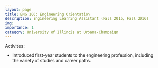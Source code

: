 ```yaml
---
layout: page
title: ENG 100: Engineering Orientation
description: Engineering Learning Assistant (Fall 2015, Fall 2016)
img: 
importance: 1
category: University of Illinois at Urbana-Champaign
---
```


<p>
Activities:
<ul style="list-style-type:disc;">
<li>	
	Introduced first-year students to the engineering profession, including the variety of studies and career paths. 
</li>
</ul>
</p>
